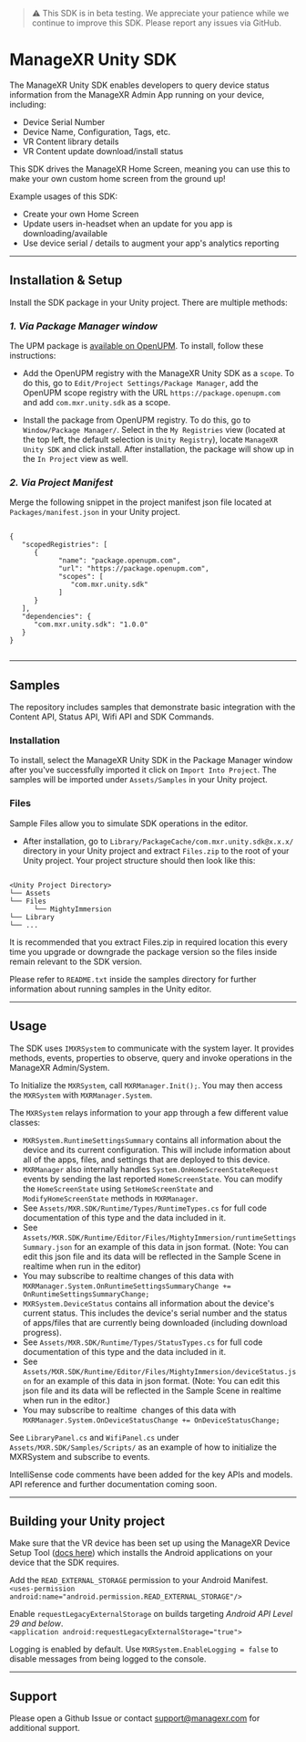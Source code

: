 > ⚠️ This SDK is in beta testing. We appreciate your patience while we continue to improve this SDK. Please report any issues via GitHub.

# ManageXR Unity SDK
The ManageXR Unity SDK enables developers to query device status information from the ManageXR Admin App running on your device, including:
- Device Serial Number
- Device Name, Configuration, Tags, etc.
- VR Content library details
- VR Content update download/install status


This SDK drives the ManageXR Home Screen, meaning you can use this to make your own custom home screen from the ground up!

Example usages of this SDK:
- Create your own Home Screen
- Update users in-headset when an update for you app is downloading/available
- Use device serial / details to augment your app's analytics reporting

___
## Installation & Setup  
Install the SDK package in your Unity project. There are multiple methods:

### _1. Via Package Manager window_  
The UPM package is [available on OpenUPM](https://openupm.com/packages/com.mxr.unity.sdk). To install, follow these instructions:  
- Add the OpenUPM registry with the ManageXR Unity SDK as a `scope`. To do this, go to `Edit/Project Settings/Package Manager`, add the OpenUPM scope registry with the URL `https://package.openupm.com` and add `com.mxr.unity.sdk` as a scope.

- Install the package from OpenUPM registry. To do this, go to `Window/Package Manager/`. Select in the `My Registries` view (located at the top left, the default selection is `Unity Registry`), locate `ManageXR Unity SDK` and click install. After installation, the package will show up in the `In Project` view as well.

### _2. Via Project Manifest_
Merge the following snippet in the project manifest json file located at `Packages/manifest.json` in your Unity project.  
```  

{
   "scopedRegistries": [
      {
            "name": "package.openupm.com",
            "url": "https://package.openupm.com",
            "scopes": [
               "com.mxr.unity.sdk"
            ]
      }
   ],
   "dependencies": {
      "com.mxr.unity.sdk": "1.0.0"
   }
}  


```
___
## Samples  
The repository includes samples that demonstrate basic integration with the Content API, Status API, Wifi API and SDK Commands.

### Installation
To install, select the ManageXR Unity SDK in the Package Manager window after you've successfully imported it click on `Import Into Project`. The samples will be imported under `Assets/Samples` in your Unity project.

### Files  
Sample Files allow you to simulate SDK operations in the editor.  
- After installation, go to `Library/PackageCache/com.mxr.unity.sdk@x.x.x/` directory in your Unity project and extract `Files.zip` to the root of your Unity project. Your project structure should then look like this:  

```

<Unity Project Directory>  
└── Assets
└── Files  
      └── MightyImmersion  
└── Library  
└── ...

```

It is recommended that you extract Files.zip in required location this every time you upgrade or downgrade the package version so the files inside remain relevant to the SDK version.  

Please refer to `README.txt` inside the samples directory for further information about running samples in the Unity editor.

___
## Usage  
The SDK uses `IMXRSystem` to communicate with the system layer. It provides methods, events, properties to observe, query and invoke operations in the ManageXR Admin/System.

To Initialize the `MXRSystem`, call `MXRManager.Init();`. You may then access the `MXRSystem` with `MXRManager.System`.

The `MXRSystem` relays information to your app through a few different value classes:

- `MXRSystem.RuntimeSettingsSummary` contains all information about the device and its current configuration. This will include information about all of the apps, files, and settings that are deployed to this device.
- `MXRManager` also internally handles `System.OnHomeScreenStateRequest` events by sending the last reported `HomeScreenState`. You can modify the `HomeScreenState` using `SetHomeScreenState` and `ModifyHomeScreenState` methods in `MXRManager`. 
- See `Assets/MXR.SDK/Runtime/Types/RuntimeTypes.cs` for full code documentation of this type and the data included in it.
- See `Assets/MXR.SDK/Runtime/Editor/Files/MightyImmersion/runtimeSettingsSummary.json` for an example of this data in json format. (Note: You can edit this json file and its data will be reflected in the Sample Scene in realtime when run in the editor)
- You may subscribe to realtime changes of this data with `MXRManager.System.OnRuntimeSettingsSummaryChange += OnRuntimeSettingsSummaryChange;`
- `MXRSystem.DeviceStatus` contains all information about the device's current status. This includes the device's serial number and the status of apps/files that are currently being downloaded (including download progress).
- See `Assets/MXR.SDK/Runtime/Types/StatusTypes.cs` for full code documentation of this type and the data included in it.
- See `Assets/MXR.SDK/Runtime/Editor/Files/MightyImmersion/deviceStatus.json` for an example of this data in json format. (Note: You can edit this json file and its data will be reflected in the Sample Scene in realtime when run in the editor.)
- You may subscribe to realtime  changes of this data with `MXRManager.System.OnDeviceStatusChange += OnDeviceStatusChange;`

See `LibraryPanel.cs` and `WifiPanel.cs` under `Assets/MXR.SDK/Samples/Scripts/` as an example of how to initialize the MXRSystem and subscribe to events.

IntelliSense code comments have been added for the key APIs and models. API reference and further documentation coming soon.

___
## Building your Unity project
Make sure that the VR device has been set up using the ManageXR Device Setup Tool ([docs here](https://help.managexr.com/en/articles/5296578-register-a-new-device)) which installs the Android applications on your device that the SDK requires.
  
Add the `READ_EXTERNAL_STORAGE` permission to your Android Manifest.  
`<uses-permission android:name="android.permission.READ_EXTERNAL_STORAGE"/>`

Enable `requestLegacyExternalStorage` on builds targeting _Android API Level 29 and below_.  
`<application android:requestLegacyExternalStorage="true">`

Logging is enabled by default. Use `MXRSystem.EnableLogging = false` to disable messages from being logged to the console.
___
## Support  
Please open a Github Issue or contact support@managexr.com for additional support.